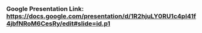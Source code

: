 ### Google Presentation Link: https://docs.google.com/presentation/d/1R2hjuLY0RU1c4pI41f4jbfNRoM6CesRy/edit#slide=id.p1
